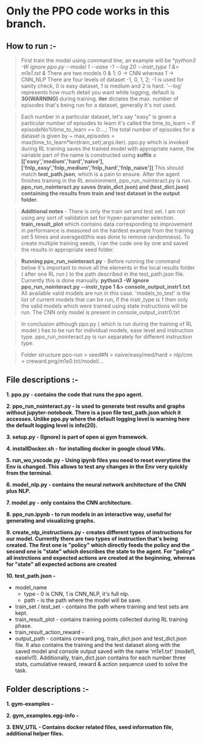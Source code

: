 # Only the PPO code works in this branch.

## How to run :-
> First train the model using command line, an example will be 
**python3 -W ignore ppo.py --model 1 --ease -1 --log 20 --instr_type 1 &> m1e1.txt &*
There are two models 0 & 1; 0 -> CNN  whereas 1 -> CNN_NLP
There are four levels of dataset -1, 0, 1, 2; -1 is used for sanity check,
0 is easy dataset, 1 is medium and 2 is hard. '--log' represents how much 
detail you want while logging, default is **30(WARNING)** during training.
**iter** dictates the max. number of episodes that's being run for a dataset,
generally it's not used.

> Each number in a particular dataset, let's say "easy" is given a particular number of episodes to learn it's called the time_to_learn ~ if episodeNo%time_to_learn == 0:...; The total number of episodes for a dataset is given by ~ max_episodes = max(time_to_learn*len(train_set),args.iter). ppo.py which is invoked during RL training saves the trained model with appropriate name, the variable part of the name is constructed using **suffix = [['easy','medium','hard','naive'],['fnlp_easy','fnlp_medium','fnlp_hard','fnlp_naive']]** This should match **test_path.json**, which is a pain to ensure. After the agent finishes training in the RL environment, ppo_run_nointeract.py is run. **ppo_run_nointeract.py saves (train_dict.json) and (test_dict.json) containing the results from train and test dataset in the output folder.**

> **Additional notes** - There is only the train set and test set. I am not using any sort of validation set for hyper-parameter selection. **train_result_plot** which contains data corresponding to improvement in performance is measured on the hardest example from the training set 5 times and averaged(this was done to remove randomness). 
To create multiple training seeds, I ran the code one by one and saved the results in appropriate seed folder.  

> **Running ppo_run_nointeract.py** - Before running the command below it's important to move all the elements in the local results folder ( after one RL run ) to the path described in the test_path.json file. Currently this is done manually. 
**python3 -W ignore ppo_run_nointeract.py --instr_type 1 &> console_output_instr1.txt**
> All available valid models are run in this case. 'models_to_test' is the list of current models that can be run, if the instr_type is 1 then only the valid models which were trained using state instructions will be run. The CNN only model is present in console_output_instr0.txt

> In conclusion although ppo.py ( which is run during the training of RL model ) has to be run for individual models, ease level and instruction type. ppo_run_nointeract.py is run separately for different instruction type. 

> Folder structure ppo-run > seed#N > naive/easy/med/hard > nlp/cnn > creward.png/m1e0.txt/model/... 

## File descriptions :-

**1. ppo.py - contains the code that runs the ppo agent.**

**2. ppo_run_nointeract.py - is used to generate test results and graphs without jupyter-notebook. There is a json file test_path.json which it accesses. Unlike ppo.py where the default logging level is warning here the default logging level is info(20).**

**3. setup.py - (Ignore) is part of open ai gym framework.** 

**4. installDocker.sh - for installing docker in google cloud VMs.**

**5. run_wo_vscode.py - Using ipynb files you need to reset everytime the Env is changed. This allows to test any changes in the Env very quickly from the terminal.**

**6. model_nlp.py - contains the neural network architecture of the CNN plus NLP.**

**7. model.py - only contains the CNN architecture.**

**8. ppo_run.ipynb - to run models in an interactive way, useful for generating and visualizing graphs.**

**9. create_nlp_instructions.py - creates different types of instructions for our model. Currently there are two types of instruction that's being created. The first one is "policy" which directly feeds the policy and the second one is "state" which describes the state to the agent. For "policy" all instrctions and expected actions are created at the beginning, whereas for "state" all expected actions are created**

**10. test_path.json -**
- model_name 
    - type - 0 is CNN, 1 is CNN_NLP, it's full nlp.
    - path - is the path where the model will be save.
- train_set / test_set - contains the path where training and test sets are kept.
- train_result_plot - contains training points collected during RL training phase.
- train_result_action_reward - 
- output_path - contains creward.png, train_dict.json and test_dict.json file. It also contains the training and the test dataset along with the saved model and console output saved with the name 'm1e1.txt' (model1, easelvl1). Additionally, train_dict.json contains for each number three stats, cumulative reward, reward & action sequence used to solve the task. 


    
## Folder descriptions :-

**1. gym-examples -**

**2. gym_examples.egg-info -** 

**3. ENV_UTIL - Contains docker related files, seed information file, additional helper files.**

